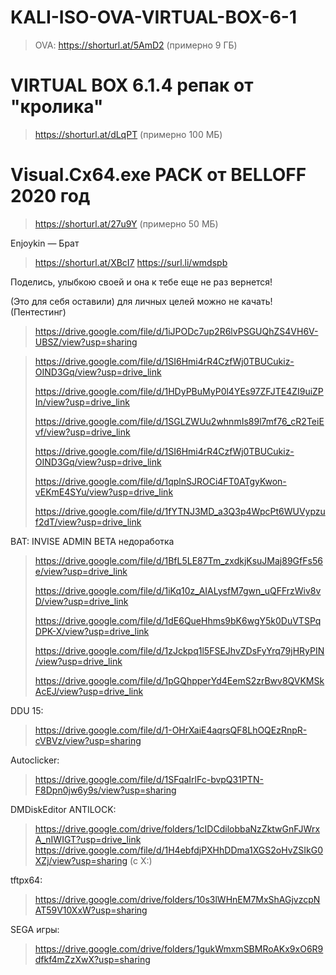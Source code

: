 # KALI-ISO-OVA-VIRTUAL-BOX-6-1

>OVA: https://shorturl.at/5AmD2  (примерно 9 ГБ)

# VIRTUAL BOX 6.1.4 репак от "кролика"
> https://shorturl.at/dLqPT (примерно 100 МБ)

# Visual.Cx64.exe PACK от BELLOFF 2020 год
> https://shorturl.at/27u9Y (примерно 50 МБ)
>
> 
Enjoykin — Брат
> https://shorturl.at/XBcI7
> https://surl.li/wmdspb


Поделись, улыбкою своей и она к тебе еще не раз вернется!

(Это для себя оставили) для личных целей можно не качать! (Пентестинг)
> https://drive.google.com/file/d/1iJPODc7up2R6lvPSGUQhZS4VH6V-UBSZ/view?usp=sharing

> https://drive.google.com/file/d/1SI6Hmi4rR4CzfWj0TBUCukiz-OIND3Gq/view?usp=drive_link
>
> https://drive.google.com/file/d/1HDyPBuMyP0l4YEs97ZFJTE4ZI9uiZPIn/view?usp=drive_link
>
> https://drive.google.com/file/d/1SGLZWUu2whnmIs89l7mf76_cR2TeiEvf/view?usp=drive_link
>
> https://drive.google.com/file/d/1SI6Hmi4rR4CzfWj0TBUCukiz-OIND3Gq/view?usp=drive_link
>
> https://drive.google.com/file/d/1qplnSJROCi4FT0ATgyKwon-vEKmE4SYu/view?usp=drive_link
>
> https://drive.google.com/file/d/1fYTNJ3MD_a3Q3p4WpcPt6WUVypzuf2dT/view?usp=drive_link

BAT: INVISE ADMIN BETA недоработка
> https://drive.google.com/file/d/1BfL5LE87Tm_zxdkjKsuJMaj89GfFs56e/view?usp=drive_link
>
> https://drive.google.com/file/d/1iKq10z_AIALysfM7gwn_uQFFrzWiv8vD/view?usp=drive_link
>
> https://drive.google.com/file/d/1dE6QueHhms9bK6wgY5k0DuVTSPqDPK-X/view?usp=drive_link
>
> https://drive.google.com/file/d/1zJckpq1l5FSEJhvZDsFyYrq79jHRyPIN/view?usp=drive_link
>
> https://drive.google.com/file/d/1pGQhpperYd4EemS2zrBwv8QVKMSkAcEJ/view?usp=drive_link

DDU 15:
> https://drive.google.com/file/d/1-OHrXaiE4aqrsQF8LhOQEzRnpR-cVBVz/view?usp=sharing


Autoclicker:
> https://drive.google.com/file/d/1SFqaIrlFc-bvpQ31PTN-F8Dpn0jw6y9s/view?usp=sharing
>

DMDiskEditor ANTILOCK:
> https://drive.google.com/drive/folders/1cIDCdilobbaNzZktwGnFJWrxA_nIWIGT?usp=drive_link
> https://drive.google.com/file/d/1H4ebfdjPXHhDDma1XGS2oHvZSIkG0XZj/view?usp=sharing (c X:)
>

tftpx64:
> https://drive.google.com/drive/folders/10s3lWHnEM7MxShAGjvzcpNAT59V10XxW?usp=sharing

SEGA игры:
> https://drive.google.com/drive/folders/1gukWmxmSBMRoAKx9xO6R9dfkf4mZzXwX?usp=sharing
